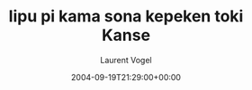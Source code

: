---
title: 'lipu pi kama sona kepeken toki Kanse'
posts: 3
hash: 't308'
author: 'Laurent Vogel'
date: 2004-09-19T21:29:00+00:00
sources:
  - http://forums.tokipona.org/viewtopic.php%3Ft=308.html
---